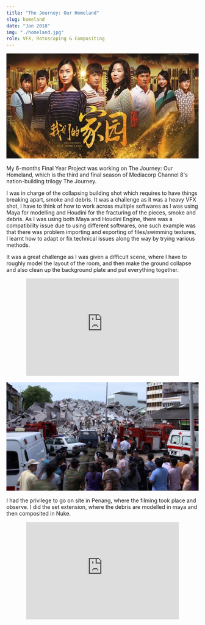```yaml
---
title: "The Journey: Our Homeland"
slug: homeland
date: "Jan 2018"
img: "./homeland.jpg"
role: VFX, Rotoscoping & Compositing
---
```

![](./home.jpg)

My 6-months Final Year Project was working on The Journey: Our Homeland, which is the third and final season of Mediacorp Channel 8's nation-building trilogy The Journey. 

I was in charge of the collapsing building shot which requires to have things breaking apart, smoke and debris. It was a challenge as it was a heavy VFX shot, I have to think of how to work across multiple softwares as I was using Maya for modelling and Houdini for the fracturing of the pieces, smoke and debris. As I was using both Maya and Houdini Engine, there was a compatibility issue due to using different softwares, one such example was that there was problem importing and exporting of files/swimming textures, I learnt how to adapt or fix technical issues along the way by trying various methods.

It was a great challenge as I was given a difficult scene, where I have to roughly model the layout of the room, and then make the ground collapse and also clean up the background plate and put everything together.

<center><div style="text-align: center;"><iframe width="400" height="255" src="https://www.youtube.com/embed/aGQN9QBJ1Io?start=114" frameborder="0" allow="accelerometer; autoplay; encrypted-media; gyroscope; picture-in-picture" allowfullscreen></iframe></div></center>

![](./homeland.jpg)

I had the privilege to go on site in Penang, where the filming took place and observe. I did the set extension, where the debris are modelled in maya and then composited in Nuke.

<center><div style="text-align: center;"><iframe src="https://player.vimeo.com/video/207045390" width="400" height="255" frameborder="0" allow="autoplay; fullscreen" allowfullscreen></iframe></div></center>

